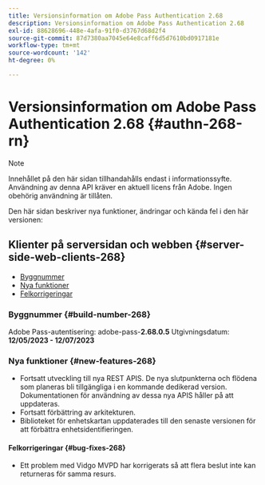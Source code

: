 ```yaml
---
title: Versionsinformation om Adobe Pass Authentication 2.68
description: Versionsinformation om Adobe Pass Authentication 2.68
exl-id: 88628696-448e-4afa-91f0-d3767d68d2f4
source-git-commit: 87d7380aa7045e64e8caff6d5d7610bd0917181e
workflow-type: tm+mt
source-wordcount: '142'
ht-degree: 0%

---
```


# Versionsinformation om Adobe Pass Authentication 2.68 {#authn-268-rn}

>[!NOTE]
>
>Innehållet på den här sidan tillhandahålls endast i informationssyfte. Användning av denna API kräver en aktuell licens från Adobe. Ingen obehörig användning är tillåten.

Den här sidan beskriver nya funktioner, ändringar och kända fel i den här versionen:

## Klienter på serversidan och webben {#server-side-web-clients-268}

* [Byggnummer](#build-number-268)
* [Nya funktioner](#new-features-268)
* [Felkorrigeringar](#bug-fixes-268)

### Byggnummer {#build-number-268}

Adobe Pass-autentisering: adobe-pass-**2.68.0.5**
Utgivningsdatum: **12/05/2023 - 12/07/2023**

### Nya funktioner {#new-features-268}

* Fortsatt utveckling till nya REST APIS. De nya slutpunkterna och flödena som planeras bli tillgängliga i en kommande dedikerad version. Dokumentationen för användning av dessa nya APIS håller på att uppdateras.
* Fortsatt förbättring av arkitekturen.
* Biblioteket för enhetskartan uppdaterades till den senaste versionen för att förbättra enhetsidentifieringen.

#### Felkorrigeringar {#bug-fixes-268}

* Ett problem med Vidgo MVPD har korrigerats så att flera beslut inte kan returneras för samma resurs.
